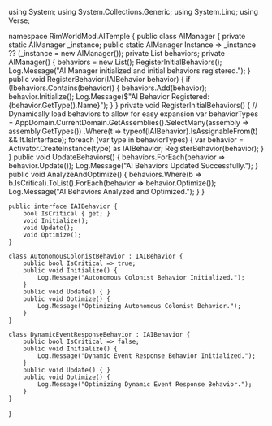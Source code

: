 using System;
using System.Collections.Generic;
using System.Linq;
using Verse;

namespace RimWorldMod.AITemple {
    public class AIManager {
        private static AIManager _instance;
        public static AIManager Instance => _instance ?? (_instance = new AIManager());
        private List<IAIBehavior> behaviors;
        private AIManager() {
            behaviors = new List<IAIBehavior>();
            RegisterInitialBehaviors();
            Log.Message("AI Manager initialized and initial behaviors registered.");
        }
        public void RegisterBehavior(IAIBehavior behavior) {
            if (!behaviors.Contains(behavior)) {
                behaviors.Add(behavior);
                behavior.Initialize();
                Log.Message($"AI Behavior Registered: {behavior.GetType().Name}");
            }
        }
        private void RegisterInitialBehaviors() {
            // Dynamically load behaviors to allow for easy expansion
            var behaviorTypes = AppDomain.CurrentDomain.GetAssemblies().SelectMany(assembly => assembly.GetTypes())
                .Where(t => typeof(IAIBehavior).IsAssignableFrom(t) && !t.IsInterface);
            foreach (var type in behaviorTypes) {
                var behavior = Activator.CreateInstance(type) as IAIBehavior;
                RegisterBehavior(behavior);
            }
        }
        public void UpdateBehaviors() {
            behaviors.ForEach(behavior => behavior.Update());
            Log.Message("AI Behaviors Updated Successfully.");
        }
        public void AnalyzeAndOptimize() {
            behaviors.Where(b => b.IsCritical).ToList().ForEach(behavior => behavior.Optimize());
            Log.Message("AI Behaviors Analyzed and Optimized.");
        }
    }

    public interface IAIBehavior {
        bool IsCritical { get; }
        void Initialize();
        void Update();
        void Optimize();
    }

    class AutonomousColonistBehavior : IAIBehavior {
        public bool IsCritical => true;
        public void Initialize() {
            Log.Message("Autonomous Colonist Behavior Initialized.");
        }
        public void Update() { }
        public void Optimize() {
            Log.Message("Optimizing Autonomous Colonist Behavior.");
        }
    }

    class DynamicEventResponseBehavior : IAIBehavior {
        public bool IsCritical => false;
        public void Initialize() {
            Log.Message("Dynamic Event Response Behavior Initialized.");
        }
        public void Update() { }
        public void Optimize() {
            Log.Message("Optimizing Dynamic Event Response Behavior.");
        }
    }
}



